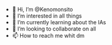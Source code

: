 - 👋 Hi, I’m @Kenomonsito
- 👀 I’m interested in all things 
- 🌱 I’m currently learning about the IAs
- 💞️ I’m looking to collaborate on all 
- 📫 How to reach me whit dm

<!---
Kenomonsito/Kenomonsito is a ✨ special ✨ repository because its `README.md` (this file) appears on your GitHub profile.
You can click the Preview link to take a look at your changes.
--->
